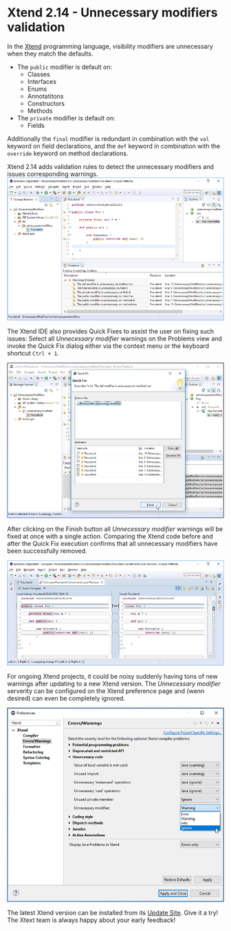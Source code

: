 # Xtend 2.14 - Unnecessary modifiers validation

In the [Xtend](https://www.eclipse.org/xtend/) programming language, visibility modifiers are unnecessary when they match the defaults.

- The `public` modifier is default on:
  - Classes
  - Interfaces
  - Enums
  - Annotatitons
  - Constructors
  - Methods
- The `private` modifier is default on:
  - Fields

Additionally the `final` modifier is redundant in combination with the `val` keyword on field declarations, and the `def` keyword in combination with the `override` keyword on method declarations.

Xtend 2.14 adds validation rules to detect the unnecessary modifiers and issues corresponding warnings.
![1_Unnecessary_Modifier_Warnings.png](images/1_Unnecessary_Modifier_Warnings.png)

The Xtend IDE also provides Quick Fixes to assist the user on fixing such issues: Select all _Unnecessary modifier_ warnings on the Problems view and invoke the Quick Fix dialog either via the context menu or the keyboard shortcut `Ctrl + 1`.

![2_Quickfix_Dialog.png](images/2_Quickfix_Dialog.png)

After clicking on the Finish button all _Unnecessary modifier_ warnings will be fixed at once with a single action. Comparing the Xtend code before and after the Quick Fix execution confirms that all unnecessary modifiers have been successfully removed.

![3_Compare_Dialog.png](images/3_Compare_Dialog.png)

For ongoing Xtend projects, it could be noisy suddenly having tons of new warnings after updating to a new Xtend version. The _Unnecessary modifier_ serverity can be configured on the Xtend preference page and (wenn desired) can even be completely ignored.

![4_Xtend_Preferences.png](images/4_Xtend_Preferences.png)

The latest Xtend version can be installed from its [Update Site](http://download.eclipse.org/modeling/tmf/xtext/updates/composite/latest/). Give it a try! The Xtext team is always happy about your early feedback!
